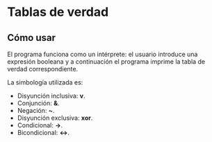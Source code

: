 # Tablas de verdad #

## Cómo usar ##

El programa funciona como un intérprete: el usuario introduce una 
expresión booleana y a continuación el programa imprime la tabla de
verdad correspondiente.

La simbología utilizada es:
* Disyunción inclusiva: **v**.
* Conjunción: **&**.
* Negación: **~**.
* Disyunción exclusiva: **xor**.
* Condicional: **->**.
* Bicondicional: **<->**.

